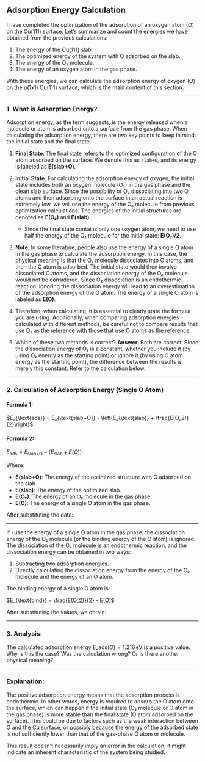 ## Adsorption Energy Calculation

I have completed the optimization of the adsorption of an oxygen atom (O) on the Cu(111) surface. Let’s summarize and count the energies we have obtained from the previous calculations:

1. The energy of the Cu(111) slab.
2. The optimized energy of the system with O adsorbed on the slab.
3. The energy of the O₂ molecule.
4. The energy of an oxygen atom in the gas phase.

With these energies, we can calculate the adsorption energy of oxygen (O) on the p(1x1) Cu(111) surface, which is the main content of this section.

---

### 1. What is Adsorption Energy?

Adsorption energy, as the term suggests, is the energy released when a molecule or atom is adsorbed onto a surface from the gas phase. When calculating the adsorption energy, there are two key points to keep in mind: the initial state and the final state.

1. **Final State**: The final state refers to the optimized configuration of the O atom adsorbed on the surface. We denote this as `slab+O`, and its energy is labeled as **E(slab+O)**.

2. **Initial State**: For calculating the adsorption energy of oxygen, the initial state includes both an oxygen molecule (O₂) in the gas phase and the clean slab surface. Since the possibility of O₂ dissociating into two O atoms and then adsorbing onto the surface in an actual reaction is extremely low, we will use the energy of the O₂ molecule from previous optimization calculations. The energies of the initial structures are denoted as **E(O₂)** and **E(slab)**.

   - Since the final state contains only one oxygen atom, we need to use half the energy of the O₂ molecule for the initial state: **E(O₂)/2**.

3. **Note**: In some literature, people also use the energy of a single O atom in the gas phase to calculate the adsorption energy. In this case, the physical meaning is that the O₂ molecule dissociates into O atoms, and then the O atom is adsorbed. The initial state would then involve dissociated O atoms, and the dissociation energy of the O₂ molecule would not be considered. Since O₂ dissociation is an endothermic reaction, ignoring the dissociation energy will lead to an overestimation of the adsorption energy of the O atom. The energy of a single O atom is labeled as **E(O)**.

4. Therefore, when calculating, it is essential to clearly state the formula you are using. Additionally, when comparing adsorption energies calculated with different methods, be careful not to compare results that use O₂ as the reference with those that use O atoms as the reference.

5. Which of these two methods is correct? **Answer**: Both are correct. Since the dissociation energy of O₂ is a constant, whether you include it (by using O₂ energy as the starting point) or ignore it (by using O atom energy as the starting point), the difference between the results is merely this constant. Refer to the calculation below.

---

### 2. Calculation of Adsorption Energy (Single O Atom)

#### Formula 1:

$E_{\text{ads}} = E_{\text{slab+O}} - \left(E_{\text{slab}} + \frac{E(O_2)}{2}\right)$

#### Formula 2:

$E_{\text{ads}} = E_{\text{slab+O}} - \left(E_{\text{slab}} + E(O)\right)$

Where:

- **E(slab+O)**: The energy of the optimized structure with O adsorbed on the slab.
- **E(slab)**: The energy of the optimized slab.
- **E(O₂)**: The energy of an O₂ molecule in the gas phase.
- **E(O)**: The energy of a single O atom in the gas phase.

After substituting the data:

---

If I use the energy of a single O atom in the gas phase, the dissociation energy of the O₂ molecule (or the binding energy of the O atom) is ignored. The dissociation of the O₂ molecule is an endothermic reaction, and the dissociation energy can be obtained in two ways:

1. Subtracting two adsorption energies.
2. Directly calculating the dissociation energy from the energy of the O₂ molecule and the energy of an O atom.

The binding energy of a single O atom is:

$E_{\text{bind}} = \frac{E(O_2)}{2} - E(O)$

After substituting the values, we obtain:

---

### 3. Analysis:

The calculated adsorption energy $E\_{\text{ads}}(O) = 1.216 \, \text{eV}$ is a positive value. Why is this the case? Was the calculation wrong? Or is there another physical meaning?

---

### Explanation:

The positive adsorption energy means that the adsorption process is endothermic. In other words, energy is required to adsorb the O atom onto the surface, which can happen if the initial state (O₂ molecule or O atom in the gas phase) is more stable than the final state (O atom adsorbed on the surface). This could be due to factors such as the weak interaction between O and the Cu surface, or possibly because the energy of the adsorbed state is not sufficiently lower than that of the gas-phase O atom or molecule.

This result doesn't necessarily imply an error in the calculation; it might indicate an inherent characteristic of the system being studied.
